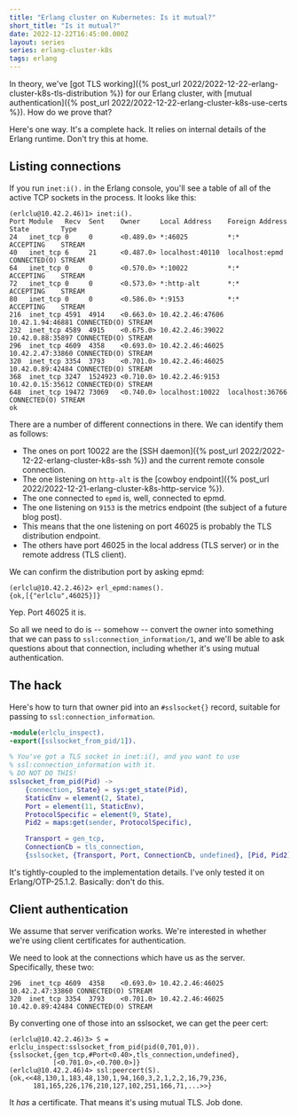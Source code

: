 ```yaml
---
title: "Erlang cluster on Kubernetes: Is it mutual?"
short_title: "Is it mutual?"
date: 2022-12-22T16:45:00.000Z
layout: series
series: erlang-cluster-k8s
tags: erlang
---
```


In theory, we've [got TLS working]({% post_url 2022/2022-12-22-erlang-cluster-k8s-tls-distribution %}) for our Erlang
cluster, with [mutual authentication]({% post_url 2022/2022-12-22-erlang-cluster-k8s-use-certs %}). How do we prove
that?

Here's one way. It's a complete hack. It relies on internal details of the Erlang runtime. Don't try this at home.

## Listing connections

If you run `inet:i().` in the Erlang console, you'll see a table of all of the active TCP sockets in the process. It
looks like this:

```
(erlclu@10.42.2.46)1> inet:i().
Port Module   Recv  Sent    Owner     Local Address    Foreign Address  State        Type
24   inet_tcp 0     0       <0.489.0> *:46025          *:*              ACCEPTING    STREAM
40   inet_tcp 6     21      <0.487.0> localhost:40110  localhost:epmd   CONNECTED(O) STREAM
64   inet_tcp 0     0       <0.570.0> *:10022          *:*              ACCEPTING    STREAM
72   inet_tcp 0     0       <0.573.0> *:http-alt       *:*              ACCEPTING    STREAM
80   inet_tcp 0     0       <0.586.0> *:9153           *:*              ACCEPTING    STREAM
216  inet_tcp 4591  4914    <0.663.0> 10.42.2.46:47606 10.42.1.94:46881 CONNECTED(O) STREAM
232  inet_tcp 4589  4915    <0.675.0> 10.42.2.46:39022 10.42.0.88:35897 CONNECTED(O) STREAM
296  inet_tcp 4609  4358    <0.693.0> 10.42.2.46:46025 10.42.2.47:33860 CONNECTED(O) STREAM
320  inet_tcp 3354  3793    <0.701.0> 10.42.2.46:46025 10.42.0.89:42484 CONNECTED(O) STREAM
368  inet_tcp 3247  1524923 <0.710.0> 10.42.2.46:9153  10.42.0.15:35612 CONNECTED(O) STREAM
648  inet_tcp 19472 73069   <0.740.0> localhost:10022  localhost:36766  CONNECTED(O) STREAM
ok
```

There are a number of different connections in there. We can identify them as follows:

- The ones on port 10022 are the [SSH daemon]({% post_url 2022/2022-12-22-erlang-cluster-k8s-ssh %}) and the current
  remote console connection.
- The one listening on `http-alt` is the [cowboy endpoint]({% post_url 2022/2022-12-21-erlang-cluster-k8s-http-service %}).
- The one connected to `epmd` is, well, connected to epmd.
- The one listening on `9153` is the metrics endpoint (the subject of a future blog post).
- This means that the one listening on port 46025 is probably the TLS distribution endpoint.
- The others have port 46025 in the local address (TLS server) or in the remote address (TLS client).

We can confirm the distribution port by asking epmd:

```
(erlclu@10.42.2.46)2> erl_epmd:names().
{ok,[{"erlclu",46025}]}
```

Yep. Port 46025 it is.

So all we need to do is -- somehow -- convert the owner into something that we can pass to
`ssl:connection_information/1`, and we'll be able to ask questions about that connection, including whether it's using
mutual authentication.

## The hack

Here's how to turn that owner pid into an `#sslsocket{}` record, suitable for passing to `ssl:connection_information`.

```erlang
-module(erlclu_inspect).
-export([sslsocket_from_pid/1]).

% You've got a TLS socket in inet:i(), and you want to use
% ssl:connection_information with it.
% DO NOT DO THIS!
sslsocket_from_pid(Pid) ->
    {connection, State} = sys:get_state(Pid),
    StaticEnv = element(2, State),
    Port = element(11, StaticEnv),
    ProtocolSpecific = element(9, State),
    Pid2 = maps:get(sender, ProtocolSpecific),

    Transport = gen_tcp,
    ConnectionCb = tls_connection,
    {sslsocket, {Transport, Port, ConnectionCb, undefined}, [Pid, Pid2]}.
```

<div class="callout callout-warning" markdown="span">
It's tightly-coupled to the implementation details. I've only tested it on Erlang/OTP-25.1.2. Basically: don't do this.
</div>

## Client authentication

We assume that server verification works. We're interested in whether we're using client certificates for
authentication.

We need to look at the connections which have us as the server. Specifically, these two:

```
296  inet_tcp 4609  4358    <0.693.0> 10.42.2.46:46025 10.42.2.47:33860 CONNECTED(O) STREAM
320  inet_tcp 3354  3793    <0.701.0> 10.42.2.46:46025 10.42.0.89:42484 CONNECTED(O) STREAM
```

By converting one of those into an sslsocket, we can get the peer cert:

```
(erlclu@10.42.2.46)3> S = erlclu_inspect:sslsocket_from_pid(pid(0,701,0)).
{sslsocket,{gen_tcp,#Port<0.40>,tls_connection,undefined},
           [<0.701.0>,<0.700.0>]}
(erlclu@10.42.2.46)4> ssl:peercert(S).
{ok,<<48,130,1,183,48,130,1,94,160,3,2,1,2,2,16,79,236,
      181,165,226,176,210,127,102,251,166,71,...>>}
```

It _has_ a certificate. That means it's using mutual TLS. Job done.
